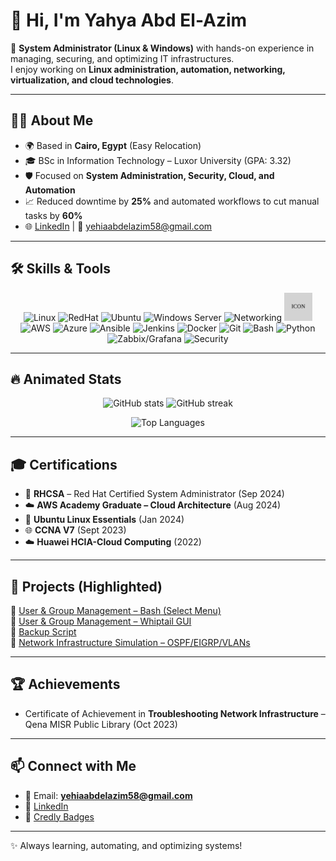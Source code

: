 # 👋 Hi, I'm Yahya Abd El-Azim

🚀 **System Administrator (Linux & Windows)** with hands-on experience in managing, securing, and optimizing IT infrastructures.  
I enjoy working on **Linux administration, automation, networking, virtualization, and cloud technologies**.  

---

## 🧑‍💻 About Me
- 🌍 Based in **Cairo, Egypt** (Easy Relocation)  
- 🎓 BSc in Information Technology – Luxor University (GPA: 3.32)  
- 🛡️ Focused on **System Administration, Security, Cloud, and Automation**  
- 📈 Reduced downtime by **25%** and automated workflows to cut manual tasks by **60%**  
- 🌐 [LinkedIn](https://linkedin.com/in/yahya-abd-el-azim) | 📧 yehiaabdelazim58@gmail.com  

---

## 🛠️ Skills & Tools  

<p align="center">
  <!-- Operating Systems -->
  <img src="https://cdn.jsdelivr.net/gh/devicons/devicon/icons/linux/linux-original.svg" width="50" height="50" alt="Linux"/>
  <img src="https://cdn.jsdelivr.net/gh/devicons/devicon/icons/redhat/redhat-original.svg" width="50" height="50" alt="RedHat"/>
  <img src="https://cdn.jsdelivr.net/gh/devicons/devicon/icons/ubuntu/ubuntu-plain.svg" width="50" height="50" alt="Ubuntu"/>
  <img src="https://cdn.jsdelivr.net/gh/devicons/devicon/icons/windows8/windows8-original.svg" width="50" height="50" alt="Windows Server"/>

  <!-- Networking -->
  <img src="https://img.icons8.com/external-flat-juicy-fish/60/external-network-coding-and-development-flat-flat-juicy-fish.png" width="50" height="50" alt="Networking"/>

  <!-- Virtualization & Cloud -->
  <img alt="VMware" src="./assets/icons/vmware.svg" width="45" />
  <img src="https://cdn.jsdelivr.net/gh/devicons/devicon/icons/amazonwebservices/amazonwebservices-original.svg" width="50" height="50" alt="AWS"/>
  <img src="https://cdn.jsdelivr.net/gh/devicons/devicon/icons/azure/azure-original.svg" width="50" height="50" alt="Azure"/>

  <!-- DevOps & Automation -->
  <img src="https://cdn.jsdelivr.net/gh/devicons/devicon/icons/ansible/ansible-original.svg" width="50" height="50" alt="Ansible"/>
  <img src="https://cdn.jsdelivr.net/gh/devicons/devicon/icons/jenkins/jenkins-original.svg" width="50" height="50" alt="Jenkins"/>
  <img src="https://cdn.jsdelivr.net/gh/devicons/devicon/icons/docker/docker-original.svg" width="50" height="50" alt="Docker"/>
  <img src="https://cdn.jsdelivr.net/gh/devicons/devicon/icons/git/git-original.svg" width="50" height="50" alt="Git"/>
  <img src="https://cdn.jsdelivr.net/gh/devicons/devicon/icons/bash/bash-original.svg" width="50" height="50" alt="Bash"/>
  <img src="https://cdn.jsdelivr.net/gh/devicons/devicon/icons/python/python-original.svg" width="50" height="50" alt="Python"/>

  <!-- Monitoring & Security -->
  <img src="https://cdn.jsdelivr.net/gh/devicons/devicon/icons/grafana/grafana-original.svg" width="50" height="50" alt="Zabbix/Grafana"/>
  <img src="https://img.icons8.com/color/48/cyber-security.png" width="50" height="50" alt="Security"/>
</p>

---

## 🔥 Animated Stats  

<p align="center">
  <img src="https://github-readme-stats.vercel.app/api?username=Yahia58&show_icons=true&theme=tokyonight" alt="GitHub stats"/>
  <img src="https://github-readme-streak-stats.herokuapp.com/?user=Yahia58&theme=tokyonight" alt="GitHub streak"/>
</p>

<p align="center">
  <img src="https://github-readme-stats.vercel.app/api/top-langs/?username=Yahia58&layout=compact&theme=tokyonight" alt="Top Languages"/>
</p>

---

## 🎓 Certifications
- 🏅 **RHCSA** – Red Hat Certified System Administrator (Sep 2024)  
- ☁️ **AWS Academy Graduate – Cloud Architecture** (Aug 2024)  
- 🐧 **Ubuntu Linux Essentials** (Jan 2024)  
- 🌐 **CCNA V7** (Sept 2023)  
- ☁️ **Huawei HCIA-Cloud Computing** (2022)  

---

## 📂 Projects (Highlighted)

🔹 [User & Group Management – Bash (Select Menu)](https://github.com/Yahia58/User-and-group-Management-using-select)  
🔹 [User & Group Management – Whiptail GUI](https://github.com/Yahia58/User-and-group-Management-using-whiptail)  
🔹 [Backup Script](https://github.com/Yahia58/Backup-Script)  
🔹 [Network Infrastructure Simulation – OSPF/EIGRP/VLANs](https://github.com/Yahia58/Simulation-using-pkt)  

---

## 🏆 Achievements
- Certificate of Achievement in **Troubleshooting Network Infrastructure** – Qena MISR Public Library (Oct 2023)  

---

## 📫 Connect with Me
- 📧 Email: **yehiaabdelazim58@gmail.com**  
- 🔗 [LinkedIn](https://linkedin.com/in/yahya-abd-el-azim)  
- 🏅 [Credly Badges](https://www.credly.com/users/yehia-abdelazim)  

---
✨ Always learning, automating, and optimizing systems!
